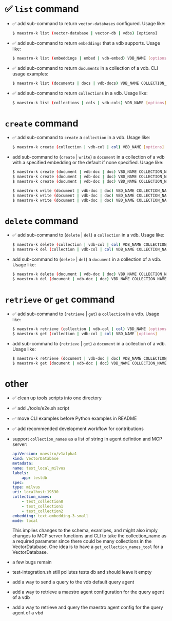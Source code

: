 # ✅ `list` command

* ✅ add sub-command to return `vector-databases` configured. Usage like:
    ```bash
    $ maestro-k list (vector-database | vector-db | vdbs) [options]
    ```

* ✅ add sub-command to return `embeddings` that a vdb supports. Usage like:
    ```bash
    $ maestro-k list (embeddings | embed | vdb-embed) VDB_NAME [options]
    ```

* ✅ add sub-command to return `documents` in a collection of a vdb. CLI usage examples:
    ```bash
    $ maestro-k list (documents | docs | vdb-docs) VDB_NAME COLLECTION_NAME [options]
    ```

* ✅ add sub-command to return `collections` in a vdb. Usage like:
    ```bash
    $ maestro-k list (collections | cols | vdb-cols) VDB_NAME [options]
    ```

# `create` command

* ✅ add sub-command to `create` a `collection` in a vdb. Usage like:
    ```bash
    $ maestro-k create (collection | vdb-col | col) VBD_NAME [options]
    ```

* add sub-command to (`create` | `write`) a `document` in a collection of a vdb with a specified embedding or the default if none specified. Usage like:
    ```bash
    $ maestro-k create (document | vdb-doc | doc) VBD_NAME COLLECTION_NAME --doc-file-name=DOC_FILE_NAME [options] # use default embedding for vdb
    $ maestro-k create (document | vdb-doc | doc) VBD_NAME COLLECTION_NAME --doc-file-name=DOC_FILE_NAME --embedding=EMBEDDING_NAME [options]
    $ maestro-k create (document | vdb-doc | doc) VBD_NAME COLLECTION_NAME --file-name=DOC_FILE_NAME --embedding=EMBEDDING_NAME [options]
    
    $ maestro-k write (document | vdb-doc | doc) VBD_NAME COLLECTION_NAME --doc-file-name=DOC_FILE_NAME [options] #use default embedding for vdb
    $ maestro-k write (document | vdb-doc | doc) VBD_NAME COLLECTION_NAME --doc-file-name=DOC_FILE_NAME --embedding=EMBEDDING_NAME [options]
    $ maestro-k write (document | vdb-doc | doc) VBD_NAME COLLECTION_NAME --file-name=DOC_FILE_NAME --embedding=EMBEDDING_NAME [options]
    ```

# `delete` command

* ✅ add sub-command to (`delete` | `del`) a `collection` in a vdb. Usage like:
    ```bash
    $ maestro-k delete (collection | vdb-col | col) VDB_NAME COLLECTION_NAME [options]
    $ maestro-k del (collection | vdb-col | col) VDB_NAME COLLECTION_NAME [options]
    ```

* add sub-command to (`delete` | `del`) a `document` in a collection of a vdb. Usage like:
    ```bash
    $ maestro-k delete (document | vdb-doc | doc) VBD_NAME COLLECTION_NAME [options]
    $ maestro-k del (document | vdb-doc | doc) VBD_NAME COLLECTION_NAME [options]
    ```

# `retrieve` or `get` command

* ✅ add sub-command to (`retrieve` | `get`) a `collection` in a vdb. Usage like:
    ```bash
    $ maestro-k retrieve (collection | vdb-col | col) VBD_NAME [options]
    $ maestro-k get (collection | vdb-col | col) VBD_NAME [options]
    ```

* add sub-command to (`retrieve` | `get`) a `document` in a collection of a vdb. Usage like:
    ```bash
    $ maestro-k retrieve (document | vdb-doc | doc) VDB_NAME COLLECTION_NAME [options]
    $ maestro-k get (document | vdb-doc | doc) VDB_NAME COLLECTION_NAME [options]
    ```

# other

* ✅ clean up tools scripts into one directory

* ✅ add ./tools/e2e.sh script

* ✅ move CLI examples before Python examples in README

* ✅ add recommended development workflow for contributions

* support `collection_names` as a list of string in agent defintion and MCP server:
    ```yaml
    apiVersion: maestro/v1alpha1
    kind: VectorDatabase
    metadata:
    name: test_local_milvus
    labels:
        app: testdb
    spec:
    type: milvus
    uri: localhost:19530
    collection_names: 
        - test_collection0
        - test_collection1
        - test_collection2
    embedding: text-embedding-3-small
    mode: local
    ```
    This implies changes to the schema, examlpes, and might also imply changes to MCP server functions and CLI to take the collection_name as a required parameter since there could be many collections in the VectorDatabase. One idea is to have a `get_collection_names_tool` for a VectorDatabase. 

* a few bugs remain
- test-integration.sh still pollutes tests db and should leave it empty

* add a way to send a query to the vdb default query agent

* add a way to retrieve a maestro agent configuration for the query agent of a vdb

* add a way to retrieve and query the maestro agent config for the query agent of a vbd